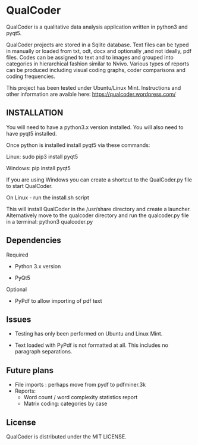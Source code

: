 # QualCoder
QualCoder is a qualitative data analysis application written in python3 and pyqt5.

QualCoder projects are stored in a Sqlite database. Text files can be typed in manually or loaded from txt, odt, docx and optionally ,and not ideally, pdf files. Codes can be assigned to text and to images and grouped into categories in hierarchical fashion similar to Nvivo. Various types of reports can be produced including visual coding graphs, coder comparisons and coding frequencies.

This project has been tested under Ubuntu/Linux Mint.
Instructions and other information are avaible here: https://qualcoder.wordpress.com/

## INSTALLATION
You will need to have a python3.x version installed.
You will also need to have pyqt5 installed.

Once python is installed install pyqt5 via these commands:

Linux: sudo pip3 install pyqt5

Windows: pip install pyqt5 

If you are using Windows you can create a shortcut to the QualCoder.py file to start QualCoder.

On Linux - run the install.sh script

This will install QualCoder in the /usr/share directory and create a launcher. Alternatively move to the qualcoder directory and run the qualcoder.py file in a terminal: python3 qualcoder.py

## Dependencies
Required

* Python 3.x version

* PyQt5

Optional

* PyPdf to allow importing of pdf text

## Issues
* Testing has only been performed on Ubuntu and Linux Mint.

* Text loaded with PyPdf is not formatted at all. This includes no paragraph separations.
## Future plans
* File imports : perhaps move from pydf to pdfminer.3k
* Reports:
    * Word count / word complexity statistics report
    * Matrix coding: categories by case

## License
QualCoder is distributed under the MIT LICENSE.
